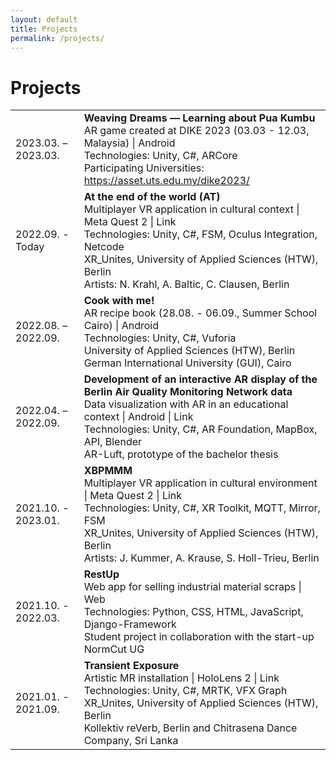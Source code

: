 ```yaml
---
layout: default
title: Projects
permalink: /projects/
---
```

# Projects

|                     |                                                                                                                                                                                                                                                                                          |
|---------------------|------------------------------------------------------------------------------------------------------------------------------------------------------------------------------------------------------------------------------------------------------------------------------------------|
| 2023.03. – 2023.03. | **Weaving Dreams — Learning about Pua Kumbu**<br>AR game created at DIKE 2023 (03.03 - 12.03, Malaysia) \| Android<br>Technologies: Unity, C#, ARCore<br>Participating Universities: https://asset.uts.edu.my/dike2023/                                                                  |
| 2022.09. - Today    | **At the end of the world (AT)**<br>Multiplayer VR application in cultural context  \| Meta Quest 2 \| Link <br>Technologies: Unity, C#, FSM, Oculus Integration, Netcode<br>XR_Unites, University of Applied Sciences (HTW), Berlin<br>Artists: N. Krahl, A. Baltic, C. Clausen, Berlin |
| 2022.08. – 2022.09. | **Cook with me!**<br>AR recipe book (28.08. - 06.09., Summer School Cairo) \| Android<br>Technologies: Unity, C#, Vuforia<br>University of Applied Sciences (HTW), Berlin<br>German International University (GUI), Cairo                                                                |
| 2022.04. – 2022.09. | **Development of an interactive AR display of the Berlin Air Quality Monitoring Network data**<br>Data visualization with AR in an educational context \| Android \| Link<br>Technologies: Unity, C#, AR Foundation, MapBox, API, Blender<br>AR-Luft, prototype of the bachelor thesis   |
| 2021.10. - 2023.01. | **XBPMMM**<br>Multiplayer VR application in cultural environment \| Meta Quest 2 \| Link<br>Technologies: Unity, C#, XR Toolkit, MQTT, Mirror, FSM<br>XR_Unites, University of Applied Sciences (HTW), Berlin<br>Artists: J. Kummer, A. Krause, S. Holl-Trieu, Berlin                    |
| 2021.10. - 2022.03. | **RestUp**<br>Web app for selling industrial material scraps \| Web<br>Technologies: Python, CSS, HTML, JavaScript, Django-Framework<br>Student project in collaboration with the start-up NormCut UG                                                                                    |
| 2021.01. - 2021.09. | **Transient Exposure**<br>Artistic MR installation  \| HoloLens 2 \| Link<br>Technologies: Unity, C#, MRTK, VFX Graph<br>XR_Unites, University of Applied Sciences (HTW), Berlin<br>Kollektiv reVerb, Berlin and Chitrasena Dance Company, Sri Lanka                                     |